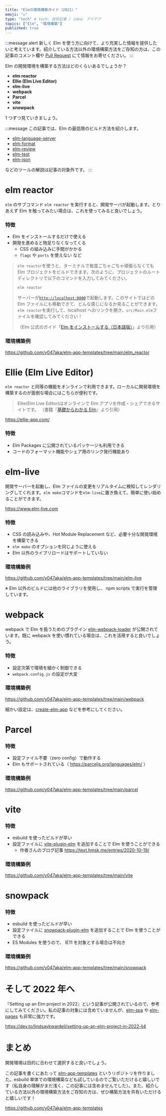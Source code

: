 ```yaml
---
title: "Elmの環境構築ガイド（2021）"
emoji: "⚖️"
type: "tech" # tech: 技術記事 / idea: アイデア
topics: ["Elm", "環境構築"]
published: true
---
```


:::message alert
新しく Elm を使う方に向けて、より充実した情報を提供したいと考えています。紹介している方法以外の環境構築方法をご存知の方は、この記事のコメント欄や [Pull Request](https://github.com/y047aka/zenn-docs/blob/main/articles/install-elm-2021.md) にて情報をお寄せください。
:::

Elm の開発環境を構築する方法はどのくらいあるでしょうか？

- **elm reactor**
- **Ellie (Elm Live Editor)**
- **elm-live**
- **webpack**
- **Parcel**
- **vite**
- **snowpack**

1 つずつ見ていきましょう。

:::message
この記事では、Elm の最低限のビルド方法を紹介します。

- [elm-language-server]
- [elm-format]
- [elm-review]
- [elm-test]
- [elm-json]

などのツールの解説は記事の対象外です。
:::

[elm-language-server]: https://github.com/elm-tooling/elm-language-server
[elm-format]: https://github.com/avh4/elm-format
[elm-review]: https://github.com/jfmengels/node-elm-review
[elm-test]: https://github.com/elm-explorations/test
[elm-json]: https://github.com/zwilias/elm-json

# elm reactor

`elm` のサブコマンド `elm reactor` を実行すると、開発サーバが起動します。とりあえず Elm を触ってみたい場合は、これを使ってみると良いでしょう。

### 特徴

- Elm をインストールするだけで使える
- 開発を進めると物足りなくなってくる
  - CSS の組み込みに手間がかかる
  - `flags` や `ports` を使えない など

> `elm reactor`を使うと、ターミナルで毎度ごちゃごちゃ頑張らなくても Elm プロジェクトをビルドできます。次のように、プロジェクトのルートディレクトリで以下のコマンドを入力してみてください。
>
> ```bash
> elm reactor
> ```
>
> サーバーが[`http://localhost:8000`](http://localhost:8000)で起動します。このサイトではどの Elm ファイルにも移動できて、どんな感じになるか見ることができます。`elm reactor`を実行して、localhost へのリンクを開き、`src/Main.elm`ファイルを確認してみてください！
>
> （Elm 公式のガイド「[Elm をインストールする（日本語版）](https://guide.elm-lang.jp/install/elm.html)」より引用）

### 環境構築例

https://github.com/y047aka/elm-app-templates/tree/main/elm_reactor

# Ellie (Elm Live Editor)

`elm reactor` と同等の機能をオンラインで利用できます。ローカルに開発環境を構築するのが面倒な場合にはこちらが便利です。

> Ellie(Elm Live Editor)はオンラインで Elm アプリを作成・シェアできるサイトです。
> （書籍『[基礎からわかる Elm]』より引用）

https://ellie-app.com/

[基礎からわかる Elm]: https://www.c-r.com/book/detail/1299

### 特徴

- Elm Packages に公開されているパッケージも利用できる
- コードのフォーマット機能やシェア用のリンク発行機能あり

# elm-live

開発サーバーを起動し、Elm ファイルの変更をリアルタイムに検知してレンダリングしてくれます。`elm make`コマンドを`elm-live`に置き換えて、簡単に使い始めることができます。

https://www.elm-live.com

### 特徴

- CSS の読み込みや、Hot Module Replacement など、必要十分な開発環境を構築できる
- `elm make` のオプションを同じように使える
- Elm 以外のライブリロードはサポートしていない

### 環境構築例

https://github.com/y047aka/elm-app-templates/tree/main/elm-live

※ Elm 以外のビルドには他のライブラリを使用し、 npm scripts で実行を管理しています。

# webpack

webpack で Elm を扱うためのプラグイン [elm-webpack-loader] が公開されています。既に webpack を使い慣れている場合は、これを活用すると良いでしょう。

[elm-webpack-loader]: https://github.com/elm-community/elm-webpack-loader

### 特徴

- 設定次第で環境を細かく制御できる
- `webpack.config.js` の設定が大変

### 環境構築例

https://github.com/y047aka/elm-app-templates/tree/main/webpack

細かい設定は、[create-elm-app] などを参考にしてください。

[create-elm-app]: https://github.com/halfzebra/create-elm-app

# Parcel

### 特徴

- 設定ファイル不要（zero config）で動作する
- Elm もサポートされている（ https://parceljs.org/languages/elm/ ）

### 環境構築例

https://github.com/y047aka/elm-app-templates/tree/main/parcel

# vite

### 特徴

- esbuild を使ったビルドが早い
- 設定ファイルに [vite-plugin-elm] を追加することで Elm を使うことができる
  - 作者さんのブログ記事 https://text.hmsk.me/entries/2020-10-19/

[vite-plugin-elm]: https://github.com/hmsk/vite-plugin-elm

### 環境構築例

https://github.com/y047aka/elm-app-templates/tree/main/vite

# snowpack

### 特徴

- esbuild を使ったビルドが早い
- 設定ファイルに [snowpack-plugin-elm] を追加することで Elm を使うことができる
- ES Modules を使うので、 IE11 を対象とする場合は不向き

[snowpack-plugin-elm]: https://github.com/marc136/snowpack-plugin-elm

### 環境構築例

https://github.com/y047aka/elm-app-templates/tree/main/snowpack

# そして 2022 年へ

『Setting up an Elm project in 2022』という記事が公開されているので、参考にしてみてください。私の記事の対象には含めていませんが、[elm-spa] や [elm-pages] も非常に強力です。

https://dev.to/lindsaykwardell/setting-up-an-elm-project-in-2022-lj4

[elm-spa]: https://www.elm-spa.dev
[elm-pages]: https://elm-pages.com

# まとめ

開発環境は目的に合わせて選択すると良いでしょう。

この記事を書くにあたって [elm-app-templates] というリポジトリを作りました。esbuild 単体での環境構築なども試しているのでご覧いただけると嬉しいです（私自身の理解がまだ浅く、この記事には含めませんでした）。また、紹介している方法以外の環境構築方法をご存知の方は、ぜひ構築方法を共有いただけると嬉しいです！

https://github.com/y047aka/elm-app-templates

[elm-app-templates]: https://github.com/y047aka/elm-app-templates
